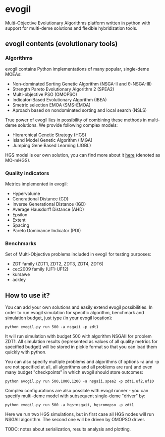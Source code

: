 # evogil

Multi-Objective Evolutionary Algorithms platform written in python with support for multi-deme solutions and flexible hybridization tools.

## evogil contents (evolutionary tools)

### Algorithms
evogil contains Python implementations of many popular, single-deme MOEAs:
- Non-dominated Sorting Genetic Algorithm (NSGA-II and θ-NSGA-III)
- Strength Pareto Evolutionary Algorithm 2 (SPEA2)
- Multi-objective PSO (OMOPSO)
- Indicator-Based Evolutionary Algorithm (IBEA)
- Smetric selection EMOA (SMS-EMOA)
- Aproach based on nondominated sorting and local search (NSLS)

True power of evogil lies in possibility of combining these methods in multi-deme solutions. We provide following complex models:
- Hierarchical Genetic Strategy (HGS)
- Island Model Genetic Algorithm (IMGA)
- Jumping Gene Based Learning (JGBL)

HGS model is our own solution, you can find more about it [here](http://www.sciencedirect.com/science/article/pii/S1877750316300254) (denoted as MO-mHGS).

### Quality indicators

Metrics implemented in evogil:
- Hypervolume
- Generational Distance (GD)
- Inverse Generational Distance (IGD)
- Average Hausdorff Distance (AHD)
- Epsilon
- Extent
- Spacing
- Pareto Dominance Indicator (PDI)

### Benchmarks

Set of Multi-Objective problems included in evogil for testing purposes:
- ZDT family (ZDT1, ZDT2, ZDT3, ZDT4, ZDT6)
- cec2009 family (UF1-UF12)
- kursawe
- ackley

## How to use it?

You can add your own solutions and easily extend evogil possibilities. In order to run evogil simulation for specific algorithm, benchmark and simulation budget, just type (in your evogil location):
```
python evogil.py run 500 -a nsgaii -p zdt1
```
It will run simulation with budget 500 with algorithm NSGAII for problem ZDT1. All simulation results (represented as values of all quality metrics for specified budget) will be stored in pickle format so that you can load them quickly with python.

You can also specify multiple problems and algorithms (if options -a and -p are not specified at all, all algorithms and all problems are run) and even many budget "checkpoints" in which evogil should store outcomes:
```
python evogil.py run 500,1000,1200 -a nsgaii,spea2 -p zdt1,uf2,uf10
```

Complex configurations are also possible with evogil runner - you can specify multi-deme model with subsequent single-deme "driver" by:
```
python evogil.py run 500 -a hgs+nsgaii, hgs+omopso -p zdt1
```
Here we run two HGS simulations, but in first case all HGS nodes will run NSGAII algorithm. The second one will be driven by OMOPSO driver.

TODO: notes about serialization, results analysis and plotting.




